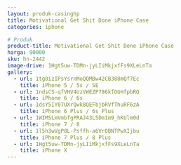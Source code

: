 ```yaml
---
layout: produk-casinghp
title: Motivational Get Shit Done iPhone Case
categories: iphone

# Produk
product-title: Motivational Get Shit Done iPhone Case
harga: 90000
sku: hn-2442
image-drive: 1Hgt5uw-TDMn-jyLIiMkjxfFs9XLeLnTa
gallery:
  - url: 1tg0izIPsYsrnMoQQMBw42CB388mQf7Ec
    title: iPhone 5 / 5s / SE
  - url: 1ndsCS-qfVHV4UzVWEZP786kfOGHfpbRQ
    title: iPhone 6 / 6s
  - url: 1dsY5IY07UXrQwk8QEFbjbRVfThuRF6zA
    title: iPhone 6 Plus / 6s Plus
  - url: 1WIMSLmVmbfgPRAJ43L5Dm1m9_hKUlm0d
    title: iPhone 7 / 8
  - url: 1l5h3wVgP8L-Psffh-a6VrOBNTPwXIjbu
    title: iPhone 7 Plus / 8 Plus
  - url: 1Hgt5uw-TDMn-jyLIiMkjxfFs9XLeLnTa
    title: iPhone X
---
```

